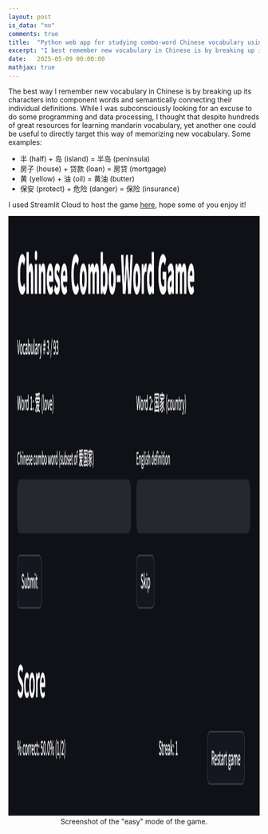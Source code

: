 ```yaml
---
layout: post
is_data: "no"
comments: true
title:  "Python web app for studying combo-word Chinese vocabulary using Streamlit"
excerpt: "I best remember new vocabulary in Chinese is by breaking up its characters into component words, so I made a game to do this. e.g. 半 (half) + 岛 (island) = 半岛 (peninsula)"
date:   2025-05-09 00:00:00
mathjax: true
---
```


The best way I remember new vocabulary in Chinese is by breaking up its characters into component words and semantically connecting their individual definitions. While I was subconsciously looking for an excuse to do some programming and data processing, I thought that despite hundreds of great resources for learning mandarin vocabulary, yet another one could be useful to directly target this way of memorizing new vocabulary. Some examples:

- 半 (half) + 岛 (island) = 半岛 (peninsula)
- 房子 (house) + 贷款 (loan) = 房贷 (mortgage)
- 黄 (yellow) + 油 (oil) = 黄油 (butter)
- 保安 (protect) + 危险 (danger) = 保险 (insurance)

I used Streamlit Cloud to host the game [here](https://mandarin-chinese-combo-word-game.streamlit.app/), hope some of you enjoy it!

<div class="imgcap" style="text-align:center">
<img src="/assets/mandarin/chinese_combo_word_game_screenshot.png" height="1200">
<div class="thecap" style="text-align:center"></div>Screenshot of the "easy" mode of the game.</div>
